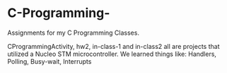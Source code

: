 # C-Programming-
Assignments for my C Programming Classes.

CProgrammingActivity, hw2, in-class-1 and in-class2 all are projects that utilized a Nucleo STM microcontroller.
We learned things like:
Handlers, Polling, Busy-wait, Interrupts


